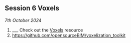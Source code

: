 ## Session 6 Voxels

*7th October 2024*

1. ___ Check out the [Voxels](/41934/Concepts/Voxel) resource
2. https://github.com/opensourceBIM/voxelization_toolkit

<!--
TOOL Continue working with IfcOpenShell
1. ___ [Rules](/41934/Concepts/Rules)
1. ___ Prompt Model [MachineLearning](/41934/Concepts/MachineLearning)

* Submit [A2](/41934/Assignments/A2) - 8th October 2023

### In class Activity
* IfcOpenShell [Advanced examples](/41934/Examples/IfcOpenShell/Advanced)
 * Machine Learning Activity
 * Experimenting Rules
-->
